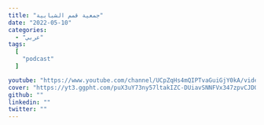 ```yaml
---
title: "جمعية قمم الشبابية"
date: "2022-05-10"
categories:
  - "عربي"
tags:
  [
    "podcast"
  ]

youtube: "https://www.youtube.com/channel/UCpZqHs4mQIPTvaGuiGjY0kA/videos"
cover: "https://yt3.ggpht.com/puX3uY73ny57ltakIZC-DUiavSNNFVx347zpvCJDOi2hS6ULoQszRBYcrGpvsSQhNNrLG57Cow=s88-c-k-c0x00ffffff-no-rj"
github: ""
linkedin: ""
twitter: ""
---
```




